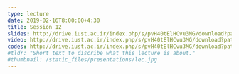 ```yaml
---
type: lecture
date: 2019-02-16T8:00:00+4:30
title: Session 12
slides: http://drive.iust.ac.ir/index.php/s/pvH40tElHCvu3MG/download?path=%2FSlides&files=AP_Session12.pdf
video: http://drive.iust.ac.ir/index.php/s/pvH40tElHCvu3MG/download?path=%2FClassVideos&files=S12.mp4
codes: http://drive.iust.ac.ir/index.php/s/pvH40tElHCvu3MG/download?path=%2FCode&files=S12.zip
#tldr: "Short text to discribe what this lecture is about."
#thumbnail: /static_files/presentations/lec.jpg
---
```

